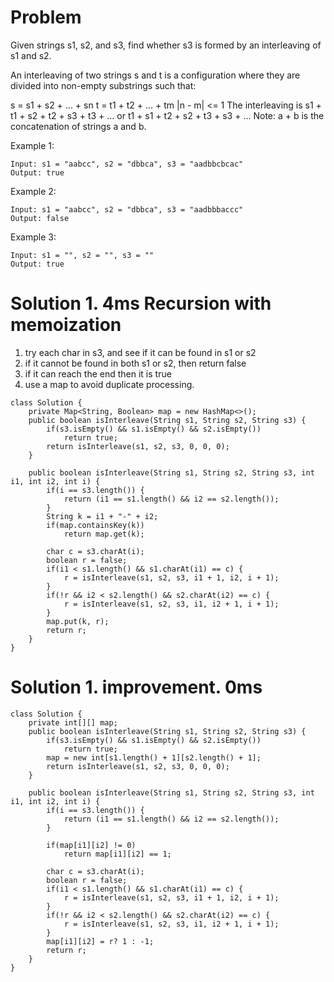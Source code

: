 
# Problem
Given strings s1, s2, and s3, find whether s3 is formed by an interleaving of s1 and s2.

An interleaving of two strings s and t is a configuration where they are divided into non-empty substrings such that:

s = s1 + s2 + ... + sn
t = t1 + t2 + ... + tm
|n - m| <= 1
The interleaving is s1 + t1 + s2 + t2 + s3 + t3 + ... or t1 + s1 + t2 + s2 + t3 + s3 + ...
Note: a + b is the concatenation of strings a and b.

 

Example 1:
```
Input: s1 = "aabcc", s2 = "dbbca", s3 = "aadbbcbcac"
Output: true

```
Example 2:
```
Input: s1 = "aabcc", s2 = "dbbca", s3 = "aadbbbaccc"
Output: false
```
Example 3:
```
Input: s1 = "", s2 = "", s3 = ""
Output: true
```

# Solution 1. 4ms Recursion with memoization
1. try each char in s3, and see if it can be found in s1 or s2
2. if it cannot be found in both s1 or s2, then return false
3. if it can reach the end then it is true
4. use a map to avoid duplicate processing.

```
class Solution {
    private Map<String, Boolean> map = new HashMap<>();
    public boolean isInterleave(String s1, String s2, String s3) {
        if(s3.isEmpty() && s1.isEmpty() && s2.isEmpty())
            return true;
        return isInterleave(s1, s2, s3, 0, 0, 0);
    }
    
    public boolean isInterleave(String s1, String s2, String s3, int i1, int i2, int i) {
        if(i == s3.length()) {
            return (i1 == s1.length() && i2 == s2.length());
        }
        String k = i1 + "-" + i2;
        if(map.containsKey(k))
            return map.get(k);
        
        char c = s3.charAt(i);
        boolean r = false;
        if(i1 < s1.length() && s1.charAt(i1) == c) {
            r = isInterleave(s1, s2, s3, i1 + 1, i2, i + 1);
        }
        if(!r && i2 < s2.length() && s2.charAt(i2) == c) {
            r = isInterleave(s1, s2, s3, i1, i2 + 1, i + 1);
        }
        map.put(k, r);
        return r;
    }
}
```

# Solution 1. improvement. 0ms
```
class Solution {
    private int[][] map;
    public boolean isInterleave(String s1, String s2, String s3) {
        if(s3.isEmpty() && s1.isEmpty() && s2.isEmpty())
            return true;
        map = new int[s1.length() + 1][s2.length() + 1];
        return isInterleave(s1, s2, s3, 0, 0, 0);
    }
    
    public boolean isInterleave(String s1, String s2, String s3, int i1, int i2, int i) {
        if(i == s3.length()) {
            return (i1 == s1.length() && i2 == s2.length());
        }
        
        if(map[i1][i2] != 0)
            return map[i1][i2] == 1;
        
        char c = s3.charAt(i);
        boolean r = false;
        if(i1 < s1.length() && s1.charAt(i1) == c) {
            r = isInterleave(s1, s2, s3, i1 + 1, i2, i + 1);
        }
        if(!r && i2 < s2.length() && s2.charAt(i2) == c) {
            r = isInterleave(s1, s2, s3, i1, i2 + 1, i + 1);
        }
        map[i1][i2] = r? 1 : -1;
        return r;
    }
}
```
